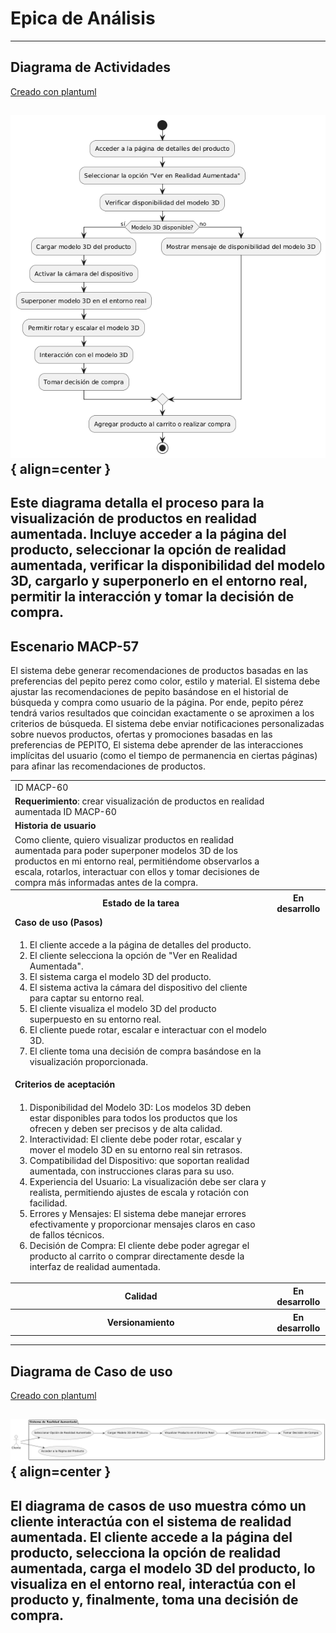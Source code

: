 # Epica de Análisis

------
## Diagrama de Actividades
[Creado con plantuml](https://plantuml.com/es/)

![Image title](./assets/DIAGRAMADEACTIVIDADES/MACP-60.png){ align=center }
---
Este diagrama detalla el proceso para la visualización de productos en realidad aumentada. Incluye acceder a la página del producto, seleccionar la opción de realidad aumentada, verificar la disponibilidad del modelo 3D, cargarlo y superponerlo en el entorno real, permitir la interacción y tomar la decisión de compra.
---

###
###

## Escenario MACP-57
El sistema debe generar recomendaciones de productos basadas en las preferencias del pepito perez como color, estilo y material. El sistema debe ajustar las recomendaciones de pepito  basándose en el historial de búsqueda y compra como usuario de la página. Por ende, pepito pérez tendrá varios resultados que coincidan exactamente o se aproximen a los criterios de búsqueda.  El sistema debe enviar notificaciones personalizadas sobre nuevos productos, ofertas y promociones basadas en las preferencias de PEPITO, El sistema debe aprender de las interacciones implícitas del usuario (como el tiempo de permanencia en ciertas páginas) para afinar las recomendaciones de productos.

<table id="customers">
  <tr class="idtext principal">
    <td>ID MACP-60</td>
  </tr>
  <tr class="single text">
    <td><strong>Requerimiento</strong>: crear visualización de productos en realidad aumentada ID MACP-60</td>
  </tr>
  <tr class="single gray">
    <td><strong>Historia de usuario</strong></td>
  </tr>
  <tr class="single text">
    <td>Como cliente, quiero visualizar productos en realidad aumentada para poder superponer modelos 3D de los productos en mi entorno real, permitiéndome observarlos a escala, rotarlos, interactuar con ellos y tomar decisiones de compra más informadas antes de la compra.</td>
  </tr>
  <tr class="duo">
    <th class="gray"><strong>Estado de la tarea</strong></th>
    <th>En desarrollo</th>
  </tr>
  <tr class="single gray">
    <td><strong>Caso de uso (Pasos)</strong></td>
  </tr>
  <tr class="single text">
    <td>
        <ol>
            <li>El cliente accede a la página de detalles del producto.</li>
            <li>El cliente selecciona la opción de "Ver en Realidad Aumentada".</li>
            <li>El sistema carga el modelo 3D del producto.</li>
            <li>El sistema activa la cámara del dispositivo del cliente para captar su entorno real.</li>
            <li>El cliente visualiza el modelo 3D del producto superpuesto en su entorno real.</li>
            <li>El cliente puede rotar, escalar e interactuar con el modelo 3D.</li>
            <li>El cliente toma una decisión de compra basándose en la visualización proporcionada.</li>
        </ol>
    </td>
  </tr>
  <tr class="single gray">
    <td><strong>Criterios de aceptación</strong></td>
  </tr>
  <tr class="single text">
    <td>
        <ol>
            <li>Disponibilidad del Modelo 3D: Los modelos 3D deben estar disponibles para todos los productos que los ofrecen y deben ser precisos y de alta calidad.</li>
            <li>Interactividad: El cliente debe poder rotar, escalar y mover el modelo 3D en su entorno real sin retrasos.</li>
            <li>Compatibilidad del Dispositivo: que soportan realidad aumentada, con instrucciones claras para su uso.</li>
            <li>Experiencia del Usuario: La visualización debe ser clara y realista, permitiendo ajustes de escala y rotación con facilidad.</li>
            <li>Errores y Mensajes: El sistema debe manejar errores efectivamente y proporcionar mensajes claros en caso de fallos técnicos.</li>
            <li>Decisión de Compra: El cliente debe poder agregar el producto al carrito o comprar directamente desde la interfaz de realidad aumentada.</li>                     
        </ol>
    </td>
  </tr>
 <tr class="duo">
    <th class="gray"><strong>Calidad</strong></th>
    <th>En desarrollo</th>
  </tr>
  <tr class="duo">
    <th class="gray"><strong>Versionamiento</strong></th>
    <th>En desarrollo</th>
  </tr>
</table>



---
## Diagrama de Caso de uso
[Creado con plantuml](https://plantuml.com/es/)

![Image title](./assets/DIAGRADEUSOS/MACP-60.png){ align=center }
---
El diagrama de casos de uso muestra cómo un cliente interactúa con el sistema de realidad aumentada. El cliente accede a la página del producto, selecciona la opción de realidad aumentada, carga el modelo 3D del producto, lo visualiza en el entorno real, interactúa con el producto y, finalmente, toma una decisión de compra.
---
